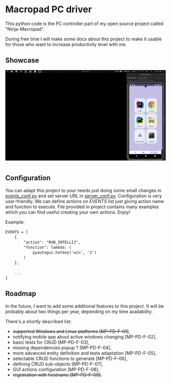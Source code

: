# Macropad PC driver

This python code is the PC controller part of my open source project called "Ninja-Macropad".

During free time I will make some docs about this project to make it usable for 
those who want to increase productivity level with me.

## Showcase
![Examples of automations](https://github.com/komura92/macropad-android-mobile/blob/master/images/macropad-mobile-gif.gif)
#
## Configuration

You can adapt this project to your needs just doing some small changes in 
[events_conf.py](/config/events_conf.py) and set server URL in [server_conf.py](/config/server_conf.py).
Configuration is very user-friendly. We can define actions on _EVENTS_ list 
just giving action name and function to execute. File provided in project contains
many examples which you can find useful creating your own actions. Enjoy!

Example:

    EVENTS = [
        {
            "action": "RUN_INTELLIJ",
            "function": lambda: (
                pyautogui.hotkey('win', '2')
            )
        },

        ...
    ]

## Roadmap

In the future, I want to add some additional features to this project. It will be probably about 
two things per year, depending on my time availability.

There's a shortly described list:
- ~~supported Windows and Linux platforms [MP-PD-F-01]~~,
- notifying mobile app about active windows changing [MP-PD-F-02],
- basic tests for CRUD [MP-PD-F-03],
- missing dependencies popup ? [MP-PD-F-04],
- more advanced entity definition and tests adaptation [MP-PD-F-05],
- selectable CRUD functions to generate [MP-PD-F-06],
- defining CRUD sub-objects [MP-PD-F-07],
- GUI actions configuration [MP-PD-F-08],
- ~~registration with hostname [MP-PD-F-09].~~
